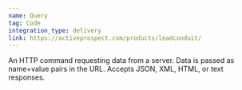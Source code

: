 ```yaml
---
name: Query
tag: Code
integration_type: delivery
link: https://activeprospect.com/products/leadconduit/
---
```

An HTTP command requesting data from a server. Data is passed as name+value pairs in the URL. Accepts JSON, XML, HTML, or text responses.
